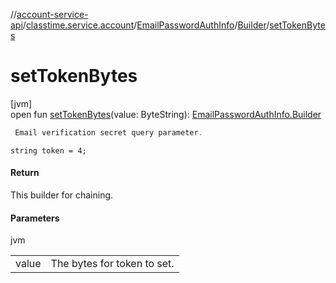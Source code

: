 //[account-service-api](../../../../index.md)/[classtime.service.account](../../index.md)/[EmailPasswordAuthInfo](../index.md)/[Builder](index.md)/[setTokenBytes](set-token-bytes.md)

# setTokenBytes

[jvm]\
open fun [setTokenBytes](set-token-bytes.md)(value: ByteString): [EmailPasswordAuthInfo.Builder](index.md)

```kotlin
 Email verification secret query parameter.

```
`string token = 4;`

#### Return

This builder for chaining.

#### Parameters

jvm

| | |
|---|---|
| value | The bytes for token to set. |

